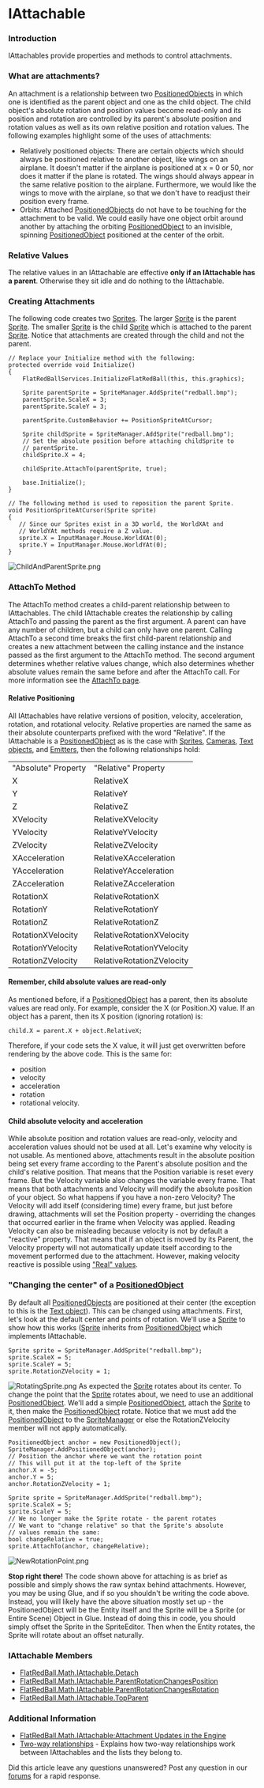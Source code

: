 # IAttachable

### Introduction

IAttachables provide properties and methods to control attachments.

### What are attachments?

An attachment is a relationship between two [PositionedObjects](../../../../frb/docs/index.php) in which one is identified as the parent object and one as the child object. The child object's absolute rotation and position values become read-only and its position and rotation are controlled by its parent's absolute position and rotation values as well as its own relative position and rotation values. The following examples highlight some of the uses of attachments:

* Relatively positioned objects: There are certain objects which should always be positioned relative to another object, like wings on an airplane. It doesn't matter if the airplane is positioned at x = 0 or 50, nor does it matter if the plane is rotated. The wings should always appear in the same relative position to the airplane. Furthermore, we would like the wings to move with the airplane, so that we don't have to readjust their position every frame.
* Orbits: Attached [PositionedObjects](../../../../frb/docs/index.php) do not have to be touching for the attachment to be valid. We could easily have one object orbit around another by attaching the orbiting [PositionedObject](../../../../frb/docs/index.php) to an invisible, spinning [PositionedObject](../../../../frb/docs/index.php) positioned at the center of the orbit.

### Relative Values

The relative values in an IAttachable are effective **only if an IAttachable has a parent**. Otherwise they sit idle and do nothing to the IAttachable.

### Creating Attachments

The following code creates two [Sprites](../../../../frb/docs/index.php). The larger [Sprite](../../../../frb/docs/index.php) is the parent [Sprite](../../../../frb/docs/index.php). The smaller [Sprite](../../../../frb/docs/index.php) is the child [Sprite](../../../../frb/docs/index.php) which is attached to the parent [Sprite](../../../../frb/docs/index.php). Notice that attachments are created through the child and not the parent.

```
// Replace your Initialize method with the following:
protected override void Initialize()
{
    FlatRedBallServices.InitializeFlatRedBall(this, this.graphics);

    Sprite parentSprite = SpriteManager.AddSprite("redball.bmp");
    parentSprite.ScaleX = 3;
    parentSprite.ScaleY = 3;

    parentSprite.CustomBehavior += PositionSpriteAtCursor;

    Sprite childSprite = SpriteManager.AddSprite("redball.bmp");
    // Set the absolute position before attaching childSprite to 
    // parentSprite.
    childSprite.X = 4;

    childSprite.AttachTo(parentSprite, true);

    base.Initialize();
}

// The following method is used to reposition the parent Sprite.
void PositionSpriteAtCursor(Sprite sprite)
{
   // Since our Sprites exist in a 3D world, the WorldXAt and 
   // WorldYAt methods require a Z value.
   sprite.X = InputManager.Mouse.WorldXAt(0);
   sprite.Y = InputManager.Mouse.WorldYAt(0);
}
```

![ChildAndParentSprite.png](../../../../.gitbook/assets/migrated\_media-ChildAndParentSprite.png)

### AttachTo Method

The AttachTo method creates a child-parent relationship between to IAttachables. The child IAttachable creates the relationship by calling AttachTo and passing the parent as the first argument. A parent can have any number of children, but a child can only have one parent. Calling AttachTo a second time breaks the first child-parent relationship and creates a new attachment between the calling instance and the instance passed as the first argument to the AttachTo method. The second argument determines whether relative values change, which also determines whether absolute values remain the same before and after the AttachTo call. For more information see the [AttachTo page](../../../../frb/docs/index.php).

#### Relative Positioning

All IAttachables have relative versions of position, velocity, acceleration, rotation, and rotational velocity. Relative properties are named the same as their absolute counterparts prefixed with the word "Relative". If the IAttachable is a [PositionedObject](../../../../frb/docs/index.php) as is the case with [Sprites](../../../../frb/docs/index.php), [Cameras](../../../../frb/docs/index.php), [Text objects](../../../../frb/docs/index.php), and [Emitters](../../../../frb/docs/index.php), then the following relationships hold:

|                     |                           |
| ------------------- | ------------------------- |
| "Absolute" Property | "Relative" Property       |
| X                   | RelativeX                 |
| Y                   | RelativeY                 |
| Z                   | RelativeZ                 |
| XVelocity           | RelativeXVelocity         |
| YVelocity           | RelativeYVelocity         |
| ZVelocity           | RelativeZVelocity         |
| XAcceleration       | RelativeXAcceleration     |
| YAcceleration       | RelativeYAcceleration     |
| ZAcceleration       | RelativeZAcceleration     |
| RotationX           | RelativeRotationX         |
| RotationY           | RelativeRotationY         |
| RotationZ           | RelativeRotationZ         |
| RotationXVelocity   | RelativeRotationXVelocity |
| RotationYVelocity   | RelativeRotationYVelocity |
| RotationZVelocity   | RelativeRotationZVelocity |

#### Remember, child absolute values are read-only

As mentioned before, if a [PositionedObject](../../../../frb/docs/index.php) has a parent, then its absolute values are read only. For example, consider the X (or Position.X) value. If an object has a parent, then its X position (ignoring rotation) is:

```
child.X = parent.X + object.RelativeX;
```

Therefore, if your code sets the X value, it will just get overwritten before rendering by the above code. This is the same for:

* position
* velocity
* acceleration
* rotation
* rotational velocity.

#### Child absolute velocity and acceleration

While absolute position and rotation values are read-only, velocity and acceleration values should not be used at all. Let's examine why velocity is not usable. As mentioned above, attachments result in the absolute position being set every frame according to the Parent's absolute position and the child's relative position. That means that the Position variable is reset every frame. But the Velocity variable also changes the variable every frame. That means that both attachments and Velocity will modify the absolute position of your object. So what happens if you have a non-zero Velocity? The Velocity will add itself (considering time) every frame, but just before drawing, attachments will set the Position property - overriding the changes that occurred earlier in the frame when Velocity was applied. Reading Velocity can also be misleading because velocity is not by default a "reactive" property. That means that if an object is moved by its Parent, the Velocity property will not automatically update itself according to the movement performed due to the attachment. However, making velocity reactive is possible using ["Real" values](../../../../frb/docs/index.php#Real\_Velocity\_and\_Acceleration).

### "Changing the center" of a [PositionedObject](../../../../frb/docs/index.php)

By default all [PositionedObjects](../../../../frb/docs/index.php) are positioned at their center (the exception to this is the [Text object](../../../../frb/docs/index.php)). This can be changed using attachments. First, let's look at the default center and points of rotation. We'll use a [Sprite](../../../../frb/docs/index.php) to show how this works ([Sprite](../../../../frb/docs/index.php) inherits from [PositionedObject](../../../../frb/docs/index.php) which implements IAttachable.

```
Sprite sprite = SpriteManager.AddSprite("redball.bmp");
sprite.ScaleX = 5;
sprite.ScaleY = 5;
sprite.RotationZVelocity = 1;
```

![RotatingSprite.png](../../../../.gitbook/assets/migrated\_media-RotatingSprite.png) As expected the [Sprite](../../../../frb/docs/index.php) rotates about its center. To change the point that the [Sprite](../../../../frb/docs/index.php) rotates about, we need to use an additional [PositionedObject](../../../../frb/docs/index.php). We'll add a simple [PositionedObject](../../../../frb/docs/index.php), attach the [Sprite](../../../../frb/docs/index.php) to it, then make the [PositionedObject](../../../../frb/docs/index.php) rotate. Notice that we must add the [PositionedObject](../../../../frb/docs/index.php) to the [SpriteManager](../../../../frb/docs/index.php) or else the RotationZVelocity member will not apply automatically.

```
PositionedObject anchor = new PositionedObject();
SpriteManager.AddPositionedObject(anchor);
// Position the anchor where we want the rotation point
// This will put it at the top-left of the Sprite
anchor.X = -5;
anchor.Y = 5;
anchor.RotationZVelocity = 1;

Sprite sprite = SpriteManager.AddSprite("redball.bmp");
sprite.ScaleX = 5;
sprite.ScaleY = 5;
// We no longer make the Sprite rotate - the parent rotates
// We want to "change relative" so that the Sprite's absolute
// values remain the same:
bool changeRelative = true;
sprite.AttachTo(anchor, changeRelative);
```

![NewRotationPoint.png](../../../../.gitbook/assets/migrated\_media-NewRotationPoint.png)

**Stop right there!** The code shown above for attaching is as brief as possible and simply shows the raw syntax behind attachments. However, you may be using Glue, and if so you shouldn't be writing the code above. Instead, you will likely have the above situation mostly set up - the PositionedObject will be the Entity itself and the Sprite will be a Sprite (or Entire Scene) Object in Glue. Instead of doing this in code, you should simply offset the Sprite in the SpriteEditor. Then when the Entity rotates, the Sprite will rotate about an offset naturally.

### IAttachable Members

* [FlatRedBall.Math.IAttachable.Detach](../../../../frb/docs/index.php)
* [FlatRedBall.Math.IAttachable.ParentRotationChangesPosition](../../../../frb/docs/index.php)
* [FlatRedBall.Math.IAttachable.ParentRotationChangesRotation](../../../../frb/docs/index.php)
* [FlatRedBall.Math.IAttachable.TopParent](../../../../frb/docs/index.php)

### Additional Information

* [FlatRedBall.Math.IAttachable:Attachment Updates in the Engine](../../../../frb/docs/index.php)
* [Two-way relationships](../../../../frb/docs/index.php#Two\_Way\_Relationships) - Explains how two-way relationships work between IAttachables and the lists they belong to.

Did this article leave any questions unanswered? Post any question in our [forums](../../../../frb/forum.md) for a rapid response.
